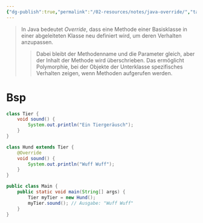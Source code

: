 ```yaml
---
{"dg-publish":true,"permalink":"/02-resources/notes/java-override/","tags":["code/java","code/oop"],"noteIcon":"","updated":"2025-09-05T10:12:30.000+02:00"}
---
```


>In Java bedeutet *Override*, dass eine Methode einer Basisklasse in einer abgeleiteten Klasse neu definiert wird, um deren Verhalten anzupassen. 
>>Dabei bleibt der Methodenname und die Parameter gleich, aber der Inhalt der Methode wird überschrieben. Das ermöglicht Polymorphie, bei der Objekte der Unterklasse spezifisches Verhalten zeigen, wenn Methoden aufgerufen werden.

# Bsp
```java
class Tier {
    void sound() {
        System.out.println("Ein Tiergeräusch");
    }
}

class Hund extends Tier {
    @Override
    void sound() {
        System.out.println("Wuff Wuff");
    }
}

public class Main {
    public static void main(String[] args) {
        Tier myTier = new Hund();
        myTier.sound(); // Ausgabe: "Wuff Wuff"
    }
}
```